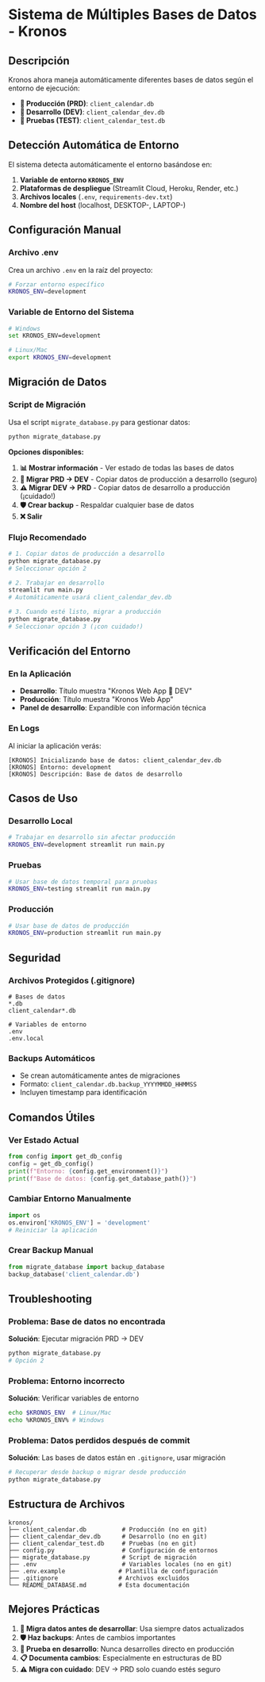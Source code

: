 # Sistema de Múltiples Bases de Datos - Kronos

## Descripción

Kronos ahora maneja automáticamente diferentes bases de datos según el entorno de ejecución:

- **🚀 Producción (PRD)**: `client_calendar.db`
- **🔧 Desarrollo (DEV)**: `client_calendar_dev.db`  
- **🧪 Pruebas (TEST)**: `client_calendar_test.db`

## Detección Automática de Entorno

El sistema detecta automáticamente el entorno basándose en:

1. **Variable de entorno `KRONOS_ENV`**
2. **Plataformas de despliegue** (Streamlit Cloud, Heroku, Render, etc.)
3. **Archivos locales** (`.env`, `requirements-dev.txt`)
4. **Nombre del host** (localhost, DESKTOP-, LAPTOP-)

## Configuración Manual

### Archivo .env

Crea un archivo `.env` en la raíz del proyecto:

```bash
# Forzar entorno específico
KRONOS_ENV=development
```

### Variable de Entorno del Sistema

```bash
# Windows
set KRONOS_ENV=development

# Linux/Mac
export KRONOS_ENV=development
```

## Migración de Datos

### Script de Migración

Usa el script `migrate_database.py` para gestionar datos:

```bash
python migrate_database.py
```

**Opciones disponibles:**

1. **📊 Mostrar información** - Ver estado de todas las bases de datos
2. **🔄 Migrar PRD → DEV** - Copiar datos de producción a desarrollo (seguro)
3. **⚠️ Migrar DEV → PRD** - Copiar datos de desarrollo a producción (¡cuidado!)
4. **🛡️ Crear backup** - Respaldar cualquier base de datos
5. **❌ Salir**

### Flujo Recomendado

```bash
# 1. Copiar datos de producción a desarrollo
python migrate_database.py
# Seleccionar opción 2

# 2. Trabajar en desarrollo
streamlit run main.py
# Automáticamente usará client_calendar_dev.db

# 3. Cuando esté listo, migrar a producción
python migrate_database.py
# Seleccionar opción 3 (¡con cuidado!)
```

## Verificación del Entorno

### En la Aplicación

- **Desarrollo**: Título muestra "Kronos Web App 🔧 DEV"
- **Producción**: Título muestra "Kronos Web App"
- **Panel de desarrollo**: Expandible con información técnica

### En Logs

Al iniciar la aplicación verás:

```
[KRONOS] Inicializando base de datos: client_calendar_dev.db
[KRONOS] Entorno: development
[KRONOS] Descripción: Base de datos de desarrollo
```

## Casos de Uso

### Desarrollo Local

```bash
# Trabajar en desarrollo sin afectar producción
KRONOS_ENV=development streamlit run main.py
```

### Pruebas

```bash
# Usar base de datos temporal para pruebas
KRONOS_ENV=testing streamlit run main.py
```

### Producción

```bash
# Usar base de datos de producción
KRONOS_ENV=production streamlit run main.py
```

## Seguridad

### Archivos Protegidos (.gitignore)

```gitignore
# Bases de datos
*.db
client_calendar*.db

# Variables de entorno
.env
.env.local
```

### Backups Automáticos

- Se crean automáticamente antes de migraciones
- Formato: `client_calendar.db.backup_YYYYMMDD_HHMMSS`
- Incluyen timestamp para identificación

## Comandos Útiles

### Ver Estado Actual

```python
from config import get_db_config
config = get_db_config()
print(f"Entorno: {config.get_environment()}")
print(f"Base de datos: {config.get_database_path()}")
```

### Cambiar Entorno Manualmente

```python
import os
os.environ['KRONOS_ENV'] = 'development'
# Reiniciar la aplicación
```

### Crear Backup Manual

```python
from migrate_database import backup_database
backup_database('client_calendar.db')
```

## Troubleshooting

### Problema: Base de datos no encontrada

**Solución**: Ejecutar migración PRD → DEV

```bash
python migrate_database.py
# Opción 2
```

### Problema: Entorno incorrecto

**Solución**: Verificar variables de entorno

```bash
echo $KRONOS_ENV  # Linux/Mac
echo %KRONOS_ENV% # Windows
```

### Problema: Datos perdidos después de commit

**Solución**: Las bases de datos están en `.gitignore`, usar migración

```bash
# Recuperar desde backup o migrar desde producción
python migrate_database.py
```

## Estructura de Archivos

```
kronos/
├── client_calendar.db          # Producción (no en git)
├── client_calendar_dev.db      # Desarrollo (no en git)
├── client_calendar_test.db     # Pruebas (no en git)
├── config.py                   # Configuración de entornos
├── migrate_database.py         # Script de migración
├── .env                        # Variables locales (no en git)
├── .env.example               # Plantilla de configuración
├── .gitignore                 # Archivos excluidos
└── README_DATABASE.md         # Esta documentación
```

## Mejores Prácticas

1. **🔄 Migra datos antes de desarrollar**: Usa siempre datos actualizados
2. **🛡️ Haz backups**: Antes de cambios importantes
3. **🧪 Prueba en desarrollo**: Nunca desarrolles directo en producción
4. **📋 Documenta cambios**: Especialmente en estructuras de BD
5. **⚠️ Migra con cuidado**: DEV → PRD solo cuando estés seguro
